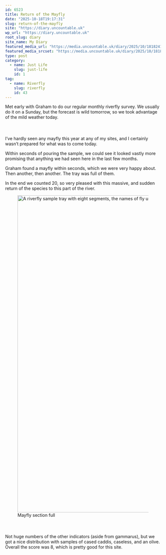 ```yaml
---
id: 6523
title: Return of the Mayfly
date: "2025-10-18T19:17:31"
slug: return-of-the-mayfly
site: "https://diary.uncountable.uk"
wp_url: "https://diary.uncountable.uk"
root_slug: diary
site_name: My Diary
featured_media_url: "https://media.uncountable.uk/diary/2025/10/18182413/IMG20251018092502.webp"
featured_media_srcset: "https://media.uncountable.uk/diary/2025/10/18182413/IMG20251018092502-300x169.webp 300w, https://media.uncountable.uk/diary/2025/10/18182413/IMG20251018092502-1024x576.webp 1024w, https://media.uncountable.uk/diary/2025/10/18182413/IMG20251018092502-150x150.webp 150w, https://media.uncountable.uk/diary/2025/10/18182413/IMG20251018092502-640x360.webp 640w, https://media.uncountable.uk/diary/2025/10/18182413/IMG20251018092502.webp 1959w"
type: post
category:
  - name: Just Life
    slug: just-life
    id: 1
tag:
  - name: Riverfly
    slug: riverfly
    id: 43
---
```



<p>Met early with Graham to do our regular monthly riverfly survey.  We usually do it on a Sunday, but the forecast is wild tomorrow, so we took advantage of the mild weather today.</p>


<style>.kb-row-layout-id6523_d6e902-7c > .kt-row-column-wrap{align-content:start;}:where(.kb-row-layout-id6523_d6e902-7c > .kt-row-column-wrap) > .wp-block-kadence-column{justify-content:start;}.kb-row-layout-id6523_d6e902-7c > .kt-row-column-wrap{column-gap:var(--global-kb-gap-md, 2rem);row-gap:var(--global-kb-gap-md, 2rem);padding-top:var(--global-kb-spacing-sm, 1.5rem);padding-bottom:var(--global-kb-spacing-sm, 1.5rem);grid-template-columns:repeat(2, minmax(0, 1fr));}.kb-row-layout-id6523_d6e902-7c > .kt-row-layout-overlay{opacity:0.30;}@media all and (max-width: 1024px){.kb-row-layout-id6523_d6e902-7c > .kt-row-column-wrap{grid-template-columns:repeat(2, minmax(0, 1fr));}}@media all and (max-width: 767px){.kb-row-layout-id6523_d6e902-7c > .kt-row-column-wrap{grid-template-columns:minmax(0, 1fr);}.kb-row-layout-id6523_d6e902-7c > .kt-row-column-wrap > .wp-block-kadence-column:nth-of-type(1){order:2;}.kb-row-layout-id6523_d6e902-7c > .kt-row-column-wrap > .wp-block-kadence-column:nth-of-type(2){order:1;}.kb-row-layout-id6523_d6e902-7c > .kt-row-column-wrap > .wp-block-kadence-column:nth-of-type(3){order:12;}.kb-row-layout-id6523_d6e902-7c > .kt-row-column-wrap > .wp-block-kadence-column:nth-of-type(4){order:11;}.kb-row-layout-id6523_d6e902-7c > .kt-row-column-wrap > .wp-block-kadence-column:nth-of-type(5){order:22;}.kb-row-layout-id6523_d6e902-7c > .kt-row-column-wrap > .wp-block-kadence-column:nth-of-type(6){order:21;}.kb-row-layout-id6523_d6e902-7c > .kt-row-column-wrap > .wp-block-kadence-column:nth-of-type(7){order:32;}.kb-row-layout-id6523_d6e902-7c > .kt-row-column-wrap > .wp-block-kadence-column:nth-of-type(8){order:31;}}</style><div class="kb-row-layout-wrap kb-row-layout-id6523_d6e902-7c alignnone wp-block-kadence-rowlayout"><div class="kt-row-column-wrap kt-has-2-columns kt-row-layout-equal kt-tab-layout-inherit kt-mobile-layout-row kt-row-valign-top">
<style>.kadence-column6523_4869c6-ad > .kt-inside-inner-col,.kadence-column6523_4869c6-ad > .kt-inside-inner-col:before{border-top-left-radius:0px;border-top-right-radius:0px;border-bottom-right-radius:0px;border-bottom-left-radius:0px;}.kadence-column6523_4869c6-ad > .kt-inside-inner-col{column-gap:var(--global-kb-gap-sm, 1rem);}.kadence-column6523_4869c6-ad > .kt-inside-inner-col{flex-direction:column;}.kadence-column6523_4869c6-ad > .kt-inside-inner-col > .aligncenter{width:100%;}.kadence-column6523_4869c6-ad > .kt-inside-inner-col:before{opacity:0.3;}.kadence-column6523_4869c6-ad{position:relative;}@media all and (max-width: 1024px){.kadence-column6523_4869c6-ad > .kt-inside-inner-col{flex-direction:column;justify-content:center;}}@media all and (max-width: 767px){.kadence-column6523_4869c6-ad > .kt-inside-inner-col{flex-direction:column;justify-content:center;}}</style>
<div class="wp-block-kadence-column kadence-column6523_4869c6-ad"><div class="kt-inside-inner-col">
<p>I&#8217;ve hardly seen any mayfly this year at any of my sites, and I certainly wasn&#8217;t prepared for what was to come today.</p>



<p>Within seconds of pouring the sample, we could see it looked vastly more promising that anything we had seen here in the last few months.</p>



<p>Graham found a mayfly within seconds, which we were very happy about.  Then another, then another.  The tray was full of them.</p>



<p>In the end we counted 20, so very pleased with this massive, and sudden return of the species to this part of the river.</p>
</div></div>


<style>.kadence-column6523_2f6c7b-66 > .kt-inside-inner-col,.kadence-column6523_2f6c7b-66 > .kt-inside-inner-col:before{border-top-left-radius:0px;border-top-right-radius:0px;border-bottom-right-radius:0px;border-bottom-left-radius:0px;}.kadence-column6523_2f6c7b-66 > .kt-inside-inner-col{column-gap:var(--global-kb-gap-sm, 1rem);}.kadence-column6523_2f6c7b-66 > .kt-inside-inner-col{flex-direction:column;}.kadence-column6523_2f6c7b-66 > .kt-inside-inner-col > .aligncenter{width:100%;}.kadence-column6523_2f6c7b-66 > .kt-inside-inner-col:before{opacity:0.3;}.kadence-column6523_2f6c7b-66{position:relative;}@media all and (max-width: 1024px){.kadence-column6523_2f6c7b-66 > .kt-inside-inner-col{flex-direction:column;justify-content:center;}}@media all and (max-width: 767px){.kadence-column6523_2f6c7b-66 > .kt-inside-inner-col{flex-direction:column;justify-content:center;}}</style>
<div class="wp-block-kadence-column kadence-column6523_2f6c7b-66"><div class="kt-inside-inner-col">
<figure class="wp-block-image size-large"><img loading="lazy" decoding="async" width="764" height="1024" src="https://media.uncountable.uk/diary/2025/10/18182403/IMG20251018095827-764x1024.webp" alt="A riverfly sample tray with eight segments, the names of fly underneath and one of the segments quite crowded" class="wp-image-6512" srcset="https://media.uncountable.uk/diary/2025/10/18182403/IMG20251018095827-764x1024.webp 764w, https://media.uncountable.uk/diary/2025/10/18182403/IMG20251018095827-224x300.webp 224w, https://media.uncountable.uk/diary/2025/10/18182403/IMG20251018095827-477x640.webp 477w, https://media.uncountable.uk/diary/2025/10/18182403/IMG20251018095827.webp 1360w" sizes="auto, (max-width: 764px) 100vw, 764px" /><figcaption class="wp-element-caption">Mayfly section full</figcaption></figure>
</div></div>

</div></div>


<p>Not huge numbers of the other indicators (aside from gammarus), but we got a nice distribution with samples of cased caddis, caseless, and an olive.  Overall the score was 8, which is pretty good for this site.</p>

